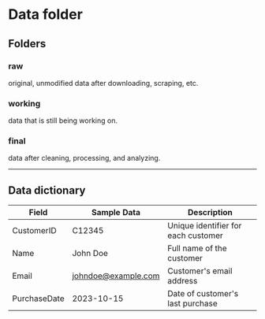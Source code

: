 # Data folder

## Folders 

### raw
original, unmodified data after downloading, scraping, etc. 
### working 
data that is still being working on. 
### final
data after cleaning, processing, and analyzing. 

---
## Data dictionary

| Field          | Sample Data          | Description                               |
|----------------|----------------------|-------------------------------------------|
| CustomerID     | C12345               | Unique identifier for each customer       |
| Name           | John Doe             | Full name of the customer                 |
| Email          | johndoe@example.com  | Customer's email address                  |
| PurchaseDate   | 2023-10-15           | Date of customer's last purchase          |
